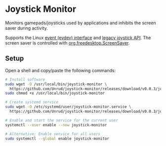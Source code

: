 # Joystick Monitor

Monitors gamepads/joysticks used by applications and inhibits the screen saver during activity.

Supports the Linux
[event (evdev) interface](https://www.kernel.org/doc/html/v6.2/input/input.html#evdev) and
[legacy joystick API](https://www.kernel.org/doc/html/v6.2/input/joydev/joystick-api.html).
The screen saver is controlled with
[org.freedesktop.ScreenSaver](https://specifications.freedesktop.org/idle-inhibit-spec/latest/re01.html).

## Setup

Open a shell and copy/paste the following commands:

```bash
# Install software
sudo wget -O /usr/local/bin/joystick-monitor \
  https://github.com/Unrud/joystick-monitor/releases/download/v0.0.3/joystick-monitor-linux-amd64
sudo chmod +x /usr/local/bin/joystick-monitor

# Create systemd service
sudo wget -O /etc/systemd/user/joystick-monitor.service \
  https://github.com/Unrud/joystick-monitor/releases/download/v0.0.3/joystick-monitor.service

# Enable and start the service for the current user
systemctl --user enable --now joystick-monitor

# Alternative: Enable service for all users
sudo systemctl --global enable joystick-monitor
```
